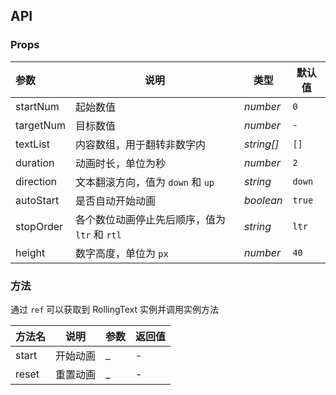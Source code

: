 ## API

### Props

| 参数      | 说明                                          | 类型       | 默认值 |
| :-------- | --------------------------------------------- | ---------- | ------ |
| startNum  | 起始数值                                      | _number_   | `0`    |
| targetNum | 目标数值                                      | _number_   | `-`    |
| textList  | 内容数组，用于翻转非数字内                    | _string[]_ | `[]`   |
| duration  | 动画时长，单位为秒                            | _number_   | `2`    |
| direction | 文本翻滚方向，值为 `down` 和 `up`             | _string_   | `down` |
| autoStart | 是否自动开始动画                              | _boolean_  | `true` |
| stopOrder | 各个数位动画停止先后顺序，值为 `ltr` 和 `rtl` | _string_   | `ltr`  |
| height    | 数字高度，单位为 `px`                         | _number_   | `40`   |

### 方法

通过 `ref` 可以获取到 RollingText 实例并调用实例方法

| 方法名 | 说明     | 参数 | 返回值 |
| :----- | -------- | ---- | ------ |
| start  | 开始动画 | \_   | -      |
| reset  | 重置动画 | \_   | -      |